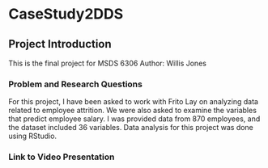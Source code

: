 # CaseStudy2DDS

## Project Introduction
This is the final project for MSDS 6306
Author: Willis Jones

### Problem and Research Questions
For this project, I have been asked to work with Frito Lay on analyzing data related to employee attrition. We were also asked to examine the variables that predict employee salary.  I was provided data from 870 employees, and the dataset included 36 variables.  Data analysis for this project was done using RStudio.

### Link to Video Presentation
